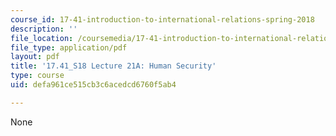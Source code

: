 ```yaml
---
course_id: 17-41-introduction-to-international-relations-spring-2018
description: ''
file_location: /coursemedia/17-41-introduction-to-international-relations-spring-2018/defa961ce515cb3c6acedcd6760f5ab4_MIT17_41S18_lec21a.pdf
file_type: application/pdf
layout: pdf
title: '17.41_S18 Lecture 21A: Human Security'
type: course
uid: defa961ce515cb3c6acedcd6760f5ab4

---
```

None